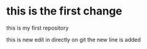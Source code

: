 # this is the first change
this is my first repository

this is new edit in directly on git 
 the new line is added
 
